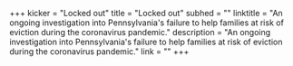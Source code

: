 +++
kicker = "Locked out"
title = "Locked out"
subhed = ""
linktitle = "An ongoing investigation into Pennsylvania's failure to help families at risk of eviction during the coronavirus pandemic."
description = "An ongoing investigation into Pennsylvania's failure to help families at risk of eviction during the coronavirus pandemic."
link = ""
+++

